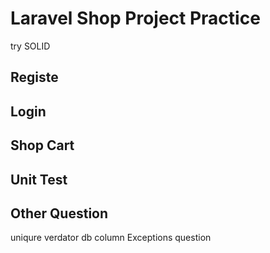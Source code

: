 # Laravel Shop Project Practice
try SOLID

## Registe 
## Login
## Shop Cart
## Unit Test



## Other Question
uniqure verdator db column
Exceptions question

